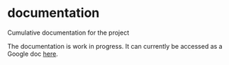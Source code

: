 # documentation
Cumulative documentation for the project

The documentation is  work in progress. It can currently be accessed as a Google doc [here](https://docs.google.com/document/d/1JiqVMeRANud2DtDP1guAfJeL12K_PrTNjJeyDA0XeZs/edit?usp=sharing).
